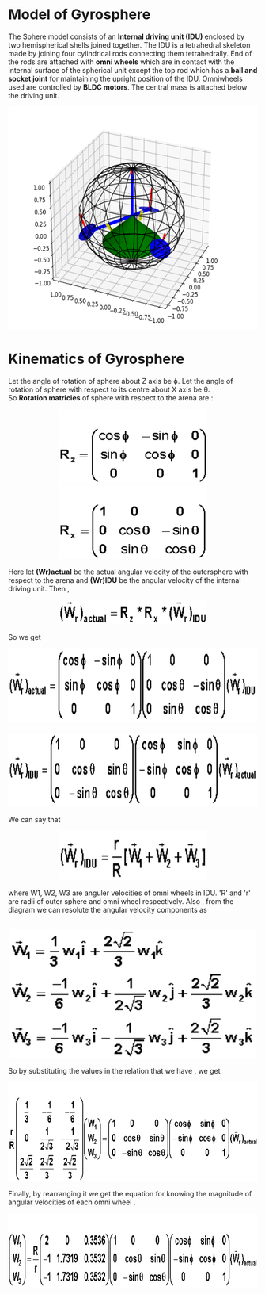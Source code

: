 # Model of Gyrosphere
The Sphere model consists of an **Internal driving unit (IDU)** enclosed by two hemispherical shells joined together. The IDU is a tetrahedral skeleton made by joining four cylindrical rods connecting them tetrahedrally. End of the rods are attached with **omni wheels** which are in contact with the internal surface of the spherical unit except the top rod which has a **ball and socket joint** for maintaining the upright position of the IDU. Omniwheels used are controlled by **BLDC motors**. The central mass is attached below the driving unit.
<p align="center">
 <img  width="600" height="450" src="https://github.com/naval-selvan-1214/kinematics_equation/blob/main/media/gyro_matplotlib-model.png"><br>
</p>

# Kinematics of Gyrosphere
Let the angle of rotation of sphere about Z axis be ɸ. Let the angle of rotation of sphere with respect to its centre about X axis be θ.<br>
So **Rotation matricies** of sphere with respect to the arena are : 

<p align="center">
 <img  width="300" height="150"  src="https://github.com/naval-selvan-1214/kinematics_equation/blob/main/media/z_rot_matrix.gif">
 <img  width="300" height="150"  src="https://github.com/naval-selvan-1214/kinematics_equation/blob/main/media/x_rot_matrix.gif"><br>
</p>

Here let **(Wr)actual**  be the actual angular velocity of the outersphere with respect to the arena and **(Wr)IDU**  be the angular velocity of the internal driving unit. Then ,

<p align="center">
 <img  width="300" height="50" src="https://github.com/naval-selvan-1214/kinematics_equation/blob/main/media/formula.gif"><br>
</p>

So we get 
<p align="center">
 <img  width="650" height="150" src="https://github.com/naval-selvan-1214/kinematics_equation/blob/main/media/stp1.gif"><br><br>
 <img  width="650" height="150" src="https://github.com/naval-selvan-1214/kinematics_equation/blob/main/media/stp2.gif"><br>
</p>

We can say that
<p align="center">
 <img  width="300" height="100" src="https://github.com/naval-selvan-1214/kinematics_equation/blob/main/media/m1step.gif"><br>
</p>
where W1, W2, W3 are anguler velocities of omni wheels in IDU. 'R' and 'r' are radii of outer sphere and omni wheel respectively.
Also , from the diagram we can resolute the angular velocity components as<br><br>
<p align="center">
 <img  width="500" height="260" src="https://github.com/naval-selvan-1214/kinematics_equation/blob/main/media/w_values.gif"><br>
</p>

So by substituting the values in the relation that we have , we get 
<p align="center">
 <img  width="700" height="200" src="https://github.com/naval-selvan-1214/kinematics_equation/blob/main/media/step4.gif"><br>
</p>

Finally, by rearranging it we get the equation for knowing the magnitude of angular velocities of each omni wheel .
<p align="center">
 <img  width="650" height="150" src="https://github.com/naval-selvan-1214/kinematics_equation/blob/main/media/step last.gif"><br>
</p>
